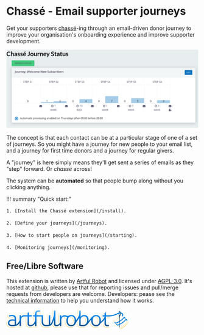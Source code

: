 # Chassé - Email supporter journeys


Get your supporters [chassé](https://en.wikipedia.org/wiki/Chass%C3%A9)-ing
through an email-driven donor journey to improve your organisation's onboarding
experience and improve supporter development.

![Screenshot of status screen](img/chasse-overview.png)

The concept is that each contact can be at a particular stage of one of a set of
journeys. So you might have a journey for new people to your email list, and a
journey for first time donors and a journey for regular givers.

A "journey" is here simply means they'll get sent a series of emails as they
"step" forward. Or <em>chassé</em> across!

The system can be **automated** so that people bump along without you clicking anything.

!!! summary "Quick start:"

    1. [Install the Chassé extension](/install).

    2. [Define your journeys](/journeys).

    3. [How to start people on journeys](/starting).

    4. [Monitoring journeys](/monitoring).

## Free/Libre Software

This extension is written by [Artful Robot](https://artfulrobot.uk/) and
licensed under [AGPL-3.0](https://www.gnu.org/licenses/agpl-3.0.html). It's hosted at
[github](https://github.com/artfulrobot/chasse), please use that for reporting
issues and pull/merge requests from developers are welcome. Developers: pease
see the [technical information](/developer) to help you understand how it works.

<div style="max-width: 20rem"><a href="https://artfulrobot.uk" ><img src="img/artfulrobot-logo.svg" alt="Artful Robot logo"/></a></div>

